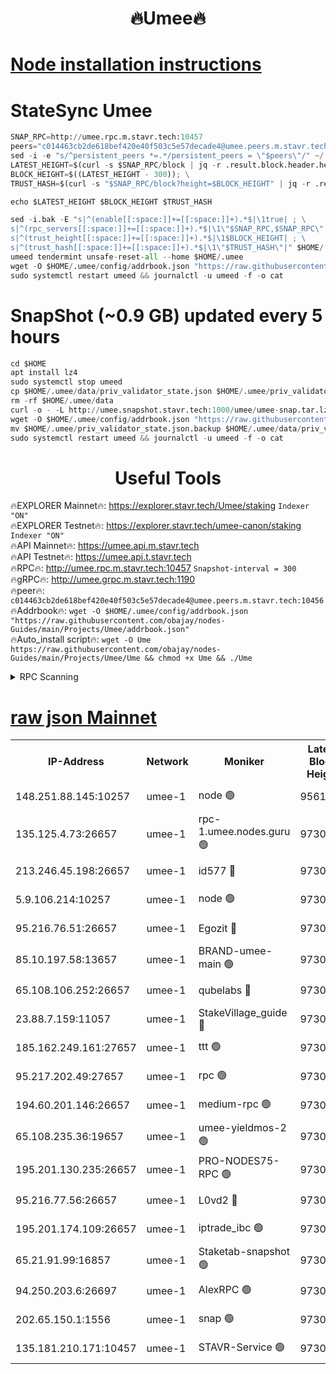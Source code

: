 <h1 align="center"> 🔥Umee🔥</h1>


[Node installation instructions](https://github.com/obajay/nodes-Guides/tree/main/Projects/Umee)
=
# StateSync Umee
```python
SNAP_RPC=http://umee.rpc.m.stavr.tech:10457
peers="c014463cb2de618bef420e40f503c5e57decade4@umee.peers.m.stavr.tech:10456"
sed -i -e "s/^persistent_peers *=.*/persistent_peers = \"$peers\"/" ~/.umee/config/config.toml
LATEST_HEIGHT=$(curl -s $SNAP_RPC/block | jq -r .result.block.header.height); \
BLOCK_HEIGHT=$((LATEST_HEIGHT - 300)); \
TRUST_HASH=$(curl -s "$SNAP_RPC/block?height=$BLOCK_HEIGHT" | jq -r .result.block_id.hash)

echo $LATEST_HEIGHT $BLOCK_HEIGHT $TRUST_HASH

sed -i.bak -E "s|^(enable[[:space:]]+=[[:space:]]+).*$|\1true| ; \
s|^(rpc_servers[[:space:]]+=[[:space:]]+).*$|\1\"$SNAP_RPC,$SNAP_RPC\"| ; \
s|^(trust_height[[:space:]]+=[[:space:]]+).*$|\1$BLOCK_HEIGHT| ; \
s|^(trust_hash[[:space:]]+=[[:space:]]+).*$|\1\"$TRUST_HASH\"|" $HOME/.umee/config/config.toml
umeed tendermint unsafe-reset-all --home $HOME/.umee
wget -O $HOME/.umee/config/addrbook.json "https://raw.githubusercontent.com/obajay/nodes-Guides/main/Projects/Umee/addrbook.json"
sudo systemctl restart umeed && journalctl -u umeed -f -o cat
```
# SnapShot (~0.9 GB) updated every 5 hours
```python
cd $HOME
apt install lz4
sudo systemctl stop umeed
cp $HOME/.umee/data/priv_validator_state.json $HOME/.umee/priv_validator_state.json.backup
rm -rf $HOME/.umee/data
curl -o - -L http://umee.snapshot.stavr.tech:1000/umee/umee-snap.tar.lz4 | lz4 -c -d - | tar -x -C $HOME/.umee --strip-components 2
wget -O $HOME/.umee/config/addrbook.json "https://raw.githubusercontent.com/obajay/nodes-Guides/main/Projects/Umee/addrbook.json"
mv $HOME/.umee/priv_validator_state.json.backup $HOME/.umee/data/priv_validator_state.json
sudo systemctl restart umeed && journalctl -u umeed -f -o cat
```
 <h1 align="center"> Useful Tools</h1>

🔥EXPLORER Mainnet🔥:      https://explorer.stavr.tech/Umee/staking             `Indexer "ON"` \
🔥EXPLORER Testnet🔥:        https://explorer.stavr.tech/umee-canon/staking      `Indexer "ON"` \
🔥API Mainnet🔥:                   https://umee.api.m.stavr.tech \
🔥API Testnet🔥:                     https://umee.api.t.stavr.tech \
🔥RPC🔥:                                   http://umee.rpc.m.stavr.tech:10457                     `Snapshot-interval = 300` \
🔥gRPC🔥:                              http://umee.grpc.m.stavr.tech:1190 \
🔥peer🔥:                     `c014463cb2de618bef420e40f503c5e57decade4@umee.peers.m.stavr.tech:10456` \
🔥Addrbook🔥:    ```wget -O $HOME/.umee/config/addrbook.json "https://raw.githubusercontent.com/obajay/nodes-Guides/main/Projects/Umee/addrbook.json"``` \
🔥Auto_install script🔥: ```wget -O Ume https://raw.githubusercontent.com/obajay/nodes-Guides/main/Projects/Umee/Ume && chmod +x Ume && ./Ume```

<details>
<summary>RPC Scanning</summary>

<h2 align="center"> We scan nodes in real time every 4 hours. And we provide the final result of RPC endpoints.
We cannot influence the operation of these nodes in any way. </h2>


```python
If Voting Power is higher than 0 --> then the Node is a validator of the network and may be subject to attack and be a potential threat to the chain.
```
```python
We marked such validators with a red symbol
```

</details>

[raw json Mainnet](https://rpc-check.umeem.stavr.tech/umeem/rpc-umeem-result.json)
=



<table><tr><th>IP-Address</th><th>Network</th><th>Moniker</th><th>Latest Block Height</th><th>Earliest Block Height</th><th>Catching Up</th><th>Tx Index</th><th>Voting Power</th><th>Scan Time</th></tr><tr><td>148.251.88.145:10257</td><td>umee-1</td><td>node 🟢</td><td>9561500</td><td>5050395</td><td>False</td><td>on</td><td>0</td><td>2023-12-18T04:28:20.329116789UTC</td></tr><tr><td>135.125.4.73:26657</td><td>umee-1</td><td>rpc-1.umee.nodes.guru 🟢</td><td>9730052</td><td>5167386</td><td>False</td><td>on</td><td>0</td><td>2023-12-18T04:29:56.016210686UTC</td></tr><tr><td>213.246.45.198:26657</td><td>umee-1</td><td>id577 🔴</td><td>9730036</td><td>7100001</td><td>False</td><td>on</td><td>35119827</td><td>2023-12-18T04:28:24.767898989UTC</td></tr><tr><td>5.9.106.214:10257</td><td>umee-1</td><td>node 🟢</td><td>9730047</td><td>7942001</td><td>False</td><td>on</td><td>0</td><td>2023-12-18T04:29:28.599777182UTC</td></tr><tr><td>95.216.76.51:26657</td><td>umee-1</td><td>Egozit 🔴</td><td>9730052</td><td>8262001</td><td>False</td><td>off</td><td>38357623</td><td>2023-12-18T04:29:55.681299507UTC</td></tr><tr><td>85.10.197.58:13657</td><td>umee-1</td><td>BRAND-umee-main 🟢</td><td>9730040</td><td>8427832</td><td>False</td><td>on</td><td>0</td><td>2023-12-18T04:28:42.165685352UTC</td></tr><tr><td>65.108.106.252:26657</td><td>umee-1</td><td>qubelabs 🔴</td><td>9730040</td><td>8825432</td><td>False</td><td>on</td><td>36841687</td><td>2023-12-18T04:28:44.571685942UTC</td></tr><tr><td>23.88.7.159:11057</td><td>umee-1</td><td>StakeVillage_guide 🔴</td><td>9730046</td><td>9137726</td><td>False</td><td>on</td><td>1401240</td><td>2023-12-18T04:29:20.908588801UTC</td></tr><tr><td>185.162.249.161:27657</td><td>umee-1</td><td>ttt 🟢</td><td>9730045</td><td>9321953</td><td>False</td><td>on</td><td>0</td><td>2023-12-18T04:29:14.452560428UTC</td></tr><tr><td>95.217.202.49:27657</td><td>umee-1</td><td>rpc 🟢</td><td>9730045</td><td>9440090</td><td>False</td><td>on</td><td>0</td><td>2023-12-18T04:29:14.176441757UTC</td></tr><tr><td>194.60.201.146:26657</td><td>umee-1</td><td>medium-rpc 🟢</td><td>9730038</td><td>9484365</td><td>False</td><td>on</td><td>0</td><td>2023-12-18T04:28:35.441069354UTC</td></tr><tr><td>65.108.235.36:19657</td><td>umee-1</td><td>umee-yieldmos-2 🟢</td><td>9730029</td><td>9575548</td><td>False</td><td>on</td><td>0</td><td>2023-12-18T04:27:43.031352761UTC</td></tr><tr><td>195.201.130.235:26657</td><td>umee-1</td><td>PRO-NODES75-RPC 🟢</td><td>9730022</td><td>9630022</td><td>False</td><td>on</td><td>0</td><td>2023-12-18T04:29:25.326332573UTC</td></tr><tr><td>95.216.77.56:26657</td><td>umee-1</td><td>L0vd2 🔴</td><td>9730055</td><td>9630055</td><td>False</td><td>off</td><td>37507059</td><td>2023-12-18T04:30:13.369221839UTC</td></tr><tr><td>195.201.174.109:26657</td><td>umee-1</td><td>iptrade_ibc 🟢</td><td>9730041</td><td>9686001</td><td>False</td><td>on</td><td>0</td><td>2023-12-18T04:28:53.054277127UTC</td></tr><tr><td>65.21.91.99:16857</td><td>umee-1</td><td>Staketab-snapshot 🟢</td><td>9730042</td><td>9721001</td><td>False</td><td>off</td><td>0</td><td>2023-12-18T04:28:55.403135453UTC</td></tr><tr><td>94.250.203.6:26697</td><td>umee-1</td><td>AlexRPC 🟢</td><td>9730037</td><td>9722001</td><td>False</td><td>on</td><td>0</td><td>2023-12-18T04:28:39.845795299UTC</td></tr><tr><td>202.65.150.1:1556</td><td>umee-1</td><td>snap 🟢</td><td>9730047</td><td>9727280</td><td>False</td><td>on</td><td>0</td><td>2023-12-18T04:29:26.279443534UTC</td></tr><tr><td>135.181.210.171:10457</td><td>umee-1</td><td>STAVR-Service 🟢</td><td>9730053</td><td>9728501</td><td>False</td><td>on</td><td>0</td><td>2023-12-18T04:30:02.652988943UTC</td></tr></table>